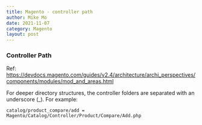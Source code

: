 ```yaml
---
title: Magento - controller path
author: Mike Mo
date: 2021-11-07
category: Magento
layout: post
---
```


### Controller Path
Ref: https://devdocs.magento.com/guides/v2.4/architecture/archi_perspectives/components/modules/mod_and_areas.html

For deeper directory structures, the controller folders are separated with an underscore (_). For example:
```
catalog/product_compare/add = Magento/Catalog/Controller/Product/Compare/Add.php
```